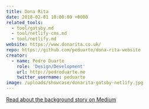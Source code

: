 ```yaml
---
title: Dona Rita
date: 2018-02-01 10:00:00 +0000
related_tools:
  - tool/gatsby.md
  - tool/netlify-cms.md
  - tool/netlify.md
website: https://www.donarita.co.uk/
repo: https://github.com/peduarte/dona-rita-website
creator:
  - name: Pedro Duarte
    role: 'Design/Development'
    url: http://pedroduarte.me
    twitter_username: peduarte
image: /uploads/showcase/donarita-gatsby-netlify.jpg
---
```


[Read about the background story on Medium](https://medium.com/netlify/jamstack-with-gatsby-netlify-and-netlify-cms-a300735e2c5d)
